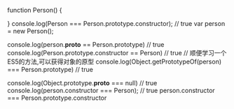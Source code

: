 function Person() {

}
console.log(Person === Person.prototype.constructor); // true
var person = new Person();

console.log(person.__proto__ == Person.prototype) // true
console.log(Person.prototype.constructor == Person) // true
// 顺便学习一个ES5的方法,可以获得对象的原型
console.log(Object.getPrototypeOf(person) === Person.prototype) // true

console.log(Object.prototype.__proto__ === null) // true
console.log(person.constructor === Person); // true
person.constructor === Person.prototype.constructor